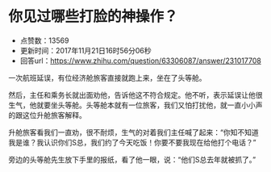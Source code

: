 # 你见过哪些打脸的神操作？
- 点赞数：13569
- 更新时间：2017年11月21日16时56分06秒
- 回答url：https://www.zhihu.com/question/63306087/answer/231017708
<body>
 <p data-pid="H5Cm560X">一次航班延误，有位经济舱旅客直接就跑上来，坐在了头等舱。</p>
 <p data-pid="j3aowKJx">然后，主任和乘务长就出面劝他，告诉他这不符合规定。他不听，表示延误让他很生气，他就要坐头等舱。头等舱本就有一位旅客，我们又怕打扰他，就一直小小声的跟这位升舱旅客解释。</p>
 <p data-pid="9f9enuv0">升舱旅客看我们一直劝，很不耐烦，生气的对着我们主任喊了起来：“你知不知道我是谁？我认识你们S总，我们约了今天吃饭！你要不要我现在给他打个电话？”</p>
 <p data-pid="u7FmHcoP">旁边的头等舱先生放下手里的报纸，看了他一眼，说：“他们S总去年就被抓了。”</p>
</body>